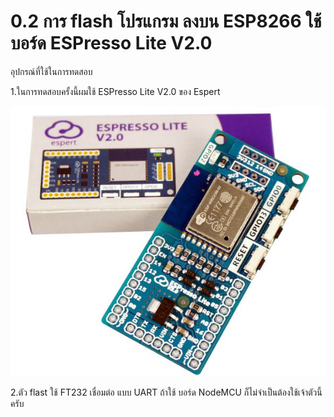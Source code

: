 # 0.2 การ flash โปรแกรม ลงบน ESP8266 ใช้บอร์ด ESPresso Lite V2.0

อุปกรณ์ที่ใช้ในการทดสอบ

1.ในการทดสอบครั้งนี้ผมใช้ ESPresso Lite V2.0 ของ Espert

![](images/introduction14.JPG)

2.ตัว flast ใช้ FT232 เชื่อมต่อ แบบ UART ถ้าใช้ บอร์ด NodeMCU ก็ไม่จำเป็นต้องใช้เจ้าตัวนี้ครับ